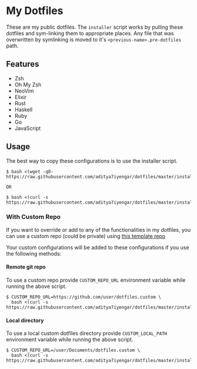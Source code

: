 # My Dotfiles

These are my public dotfiles. The `installer` script works by pulling
these dotfiles and sym-linking them to appropriate places. Any file that was
overwritten by symlinking is moved to it's `<previous-name>.pre-dotfiles` path.

## Features

- Zsh
- Oh My Zsh
- NeoVim
- Elixir
- Rust
- Haskell
- Ruby
- Go
- JavaScript

## Usage

The best way to copy these configurations is to use the installer script.

```
$ bash <(wget -qO- https://raw.githubusercontent.com/aditya7iyengar/dotfiles/master/installer.sh)

OR

$ bash <(curl -s https://raw.githubusercontent.com/aditya7iyengar/dotfiles/master/installer.sh)
```

### With Custom Repo

If you want to override or add to any of the functionalities in my dotfiles,
you can use a custom repo (could be private) using [this template repo](https://github.com/aditya7iyengar/dotfiles.custom-template)

Your custom configurations will be added to these configurations if you use
the following methods:

#### Remote git repo

To use a custom repo provide `CUSTOM_REPO_URL` environment variable while
running the above script.

```
$ CUSTOM_REPO_URL=https://github.com/user/dotfiles.custom \
  bash <(curl -s https://raw.githubusercontent.com/aditya7iyengar/dotfiles/master/installer.sh)
```

#### Local directory

To use a local custom dotfiles directory provide `CUSTOM_LOCAL_PATH` environment 
variable while running the above script.

```
$ CUSTOM_REPO_URL=/user/Documents/dotfiles.custom \
  bash <(curl -s https://raw.githubusercontent.com/aditya7iyengar/dotfiles/master/installer.sh)
```
